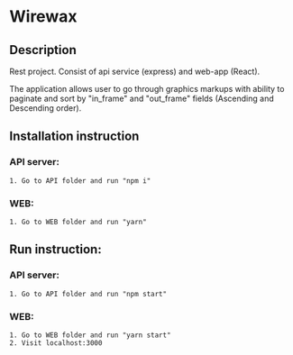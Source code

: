# Wirewax

## Description

Rest project. Consist of api service (express) and web-app (React).

The application allows user to go through graphics markups with ability to paginate and sort by "in_frame" and "out_frame" fields (Ascending and Descending order).

## Installation instruction

### API server:
    1. Go to API folder and run "npm i"

### WEB:
    1. Go to WEB folder and run "yarn"
    
## Run instruction:

### API server:
    1. Go to API folder and run "npm start"

### WEB:
    1. Go to WEB folder and run "yarn start"
    2. Visit localhost:3000

